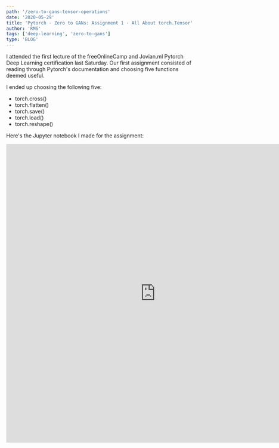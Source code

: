 ```yaml
---
path: '/zero-to-gans-tensor-operations'
date: '2020-05-29'
title: 'Pytorch - Zero to GANs: Assignment 1 - All About torch.Tensor'
author: 'RMS'
tags: ['deep-learning', 'zero-to-gans']
type: 'BLOG'
---
```


I attended the first lecture of the freeOnlineCamp and Jovian.ml Pytorch Deep Learning certification
last Saturday. Our first assignment consisted of reading through Pytorch's documentation and
choosing five functions deemed useful.

I ended up choosing the following five:

<ul>
  <li>torch.cross()</li>
  <li>torch.flatten()</li>
  <li>torch.save()</li>
  <li>torch.load()</li>
  <li>torch.reshape()</li>
</ul>

Here's the Jupyter notebook I made for the assignment:

<iframe src="https://jovian.ml/embed?url=https://jovian.ml/remusa/01-tensor-operations/v/14" title="Jovian Viewer" height="800" width="800" frameborder="0" scrolling="auto"></iframe>
